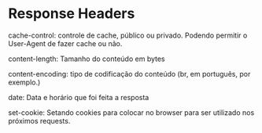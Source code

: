 # Response Headers

cache-control: controle de cache, público ou privado. Podendo permitir o User-Agent de fazer cache ou não.

content-length: Tamanho do conteúdo em bytes

content-encoding: tipo de codificação do conteúdo (br, em português, por exemplo.)

date: Data e horário que foi feita a resposta

set-cookie: Setando cookies para colocar no browser para ser utilizado nos próximos requests.